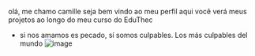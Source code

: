 olá, me chamo camille
seja bem vindo ao meu perfil
aqui você verá meus projetos ao longo do meu curso do EduThec
-  si nos amamos es pecado, sí somos culpables. Los más culpables del mundo
![image](https://github.com/camillemsa06/camillemsa06/assets/135225217/ed0333b1-8782-4d0f-8231-992a8e90fc09)
